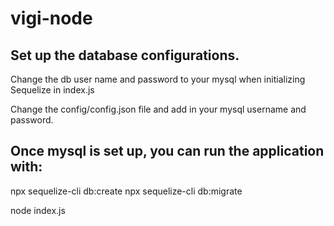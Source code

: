 # vigi-node

## Set up the database configurations. 

Change the db user name and password to your mysql when initializing Sequelize in index.js

Change the config/config.json file and add in your mysql username and password.

## Once mysql is set up, you can run the application with:

npx sequelize-cli db:create
npx sequelize-cli db:migrate

node index.js
